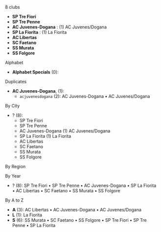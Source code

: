 8 clubs

- **SP Tre Fiori**
- **SP Tre Penne**
- **AC Juvenes-Dogana** : (1) AC Juvenes/Dogana
- **SP La Fiorita** : (1) La Fiorita
- **AC Libertas**
- **SC Faetano**
- **SS Murata**
- **SS Folgore**




Alphabet

- **Alphabet Specials** (0): 




Duplicates

- **AC Juvenes-Dogana**,  (1):
  - `acjuvenesdogana` (2): AC Juvenes-Dogana • AC Juvenes/Dogana




By City

- ? (8): 
  - SP Tre Fiori 
  - SP Tre Penne 
  - AC Juvenes-Dogana  (1) AC Juvenes/Dogana
  - SP La Fiorita  (1) La Fiorita
  - AC Libertas 
  - SC Faetano 
  - SS Murata 
  - SS Folgore 




By Region





By Year

- ? (8):   SP Tre Fiori • SP Tre Penne • AC Juvenes-Dogana • SP La Fiorita • AC Libertas • SC Faetano • SS Murata • SS Folgore






By A to Z

- **A** (3): AC Libertas • AC Juvenes-Dogana • AC Juvenes/Dogana
- **L** (1): La Fiorita
- **S** (6): SS Murata • SC Faetano • SS Folgore • SP Tre Fiori • SP Tre Penne • SP La Fiorita




